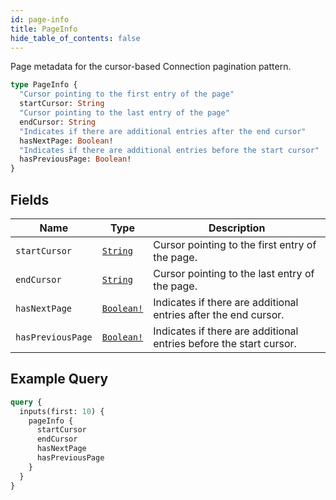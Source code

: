 ```yaml
---
id: page-info
title: PageInfo
hide_table_of_contents: false
---
```


Page metadata for the cursor-based Connection pagination pattern.

```graphql
type PageInfo {
  "Cursor pointing to the first entry of the page"
  startCursor: String
  "Cursor pointing to the last entry of the page"
  endCursor: String
  "Indicates if there are additional entries after the end cursor"
  hasNextPage: Boolean!
  "Indicates if there are additional entries before the start cursor"
  hasPreviousPage: Boolean!
}
```

## Fields

| Name | Type | Description |
| ---- |------| ----------- |
| `startCursor` | [`String`](../../scalars/string) | Cursor pointing to the first entry of the page. |
| `endCursor` | [`String`](../../scalars/string) | Cursor pointing to the last entry of the page. |
| `hasNextPage` | [`Boolean!`](../../scalars/boolean) | Indicates if there are additional entries after the end cursor. |
| `hasPreviousPage` | [`Boolean!`](../../scalars/boolean) | Indicates if there are additional entries before the start cursor. |

## Example Query

```graphql
query {
  inputs(first: 10) {
    pageInfo {
      startCursor
      endCursor
      hasNextPage
      hasPreviousPage
    }
  }
}
```
